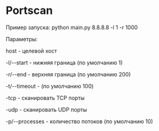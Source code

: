 # Portscan


Пример запуска: python main.py 8.8.8.8 -l 1 -r 1000

Параметры:

host - целевой хост

-l/--start - нижняя граница (по умолчанию 1)

-r/--end - верхняя граница (по умолчанию 200)

-t/--timeout - (по умолчанию 100)

-tcp - сканировать TCP порты

-udp - сканировать UDP порты

-p/--processes - количество потоков (по умолчанию 10)
